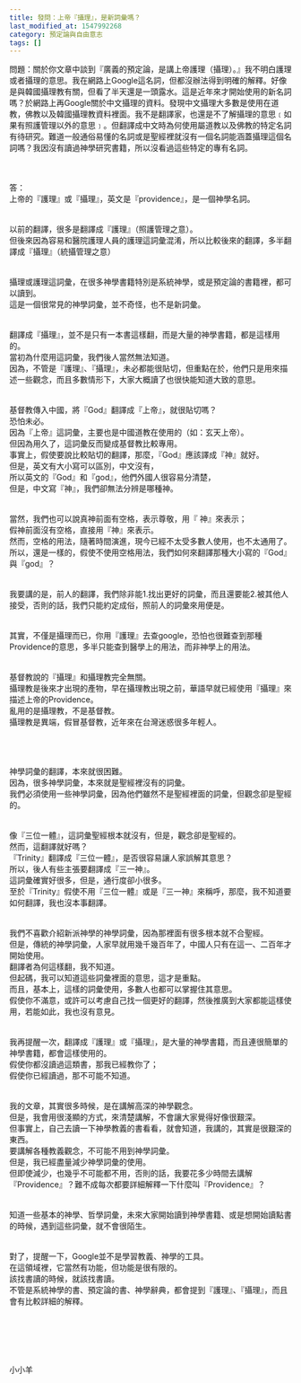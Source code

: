 ```yaml
---
title: 發問：上帝『攝理』，是新詞彙嗎？
last_modified_at: 1547992268
category: 預定論與自由意志
tags: []
---
```


<p>問題：關於你文章中談到『廣義的預定論，是講上帝護理（攝理）。』我不明白護理或者攝理的意思。我在網路上Google這名詞，但都沒辦法得到明確的解釋。好像是與韓國攝理教有關，但看了半天還是一頭露水。這是近年來才開始使用的新名詞嗎？於網路上再Google關於中文攝理的資料。發現中文攝理大多數是使用在道教，佛教以及韓國攝理教資料裡面。我不是翻譯家，也還是不了解攝理的意思﹝如果有照護管理以外的意思﹞。但翻譯成中文時為何使用屬道教以及佛教的特定名詞有待研究。難道一般通俗易懂的名詞或是聖經裡就沒有一個名詞能涵蓋攝理這個名詞嗎？我因沒有讀過神學研究書籍，所以沒看過這些特定的專有名詞。<br/><!--more--><br/><br/><br/>答：<br/>上帝的『護理』或『攝理』，英文是『providence』，是一個神學名詞。<br/> <br/><br/>以前的翻譯，很多是翻譯成『護理』（照護管理之意）。<br/>但後來因為容易和醫院護理人員的護理這詞彙混淆，所以比較後來的翻譯，多半翻譯成『攝理』（統攝管理之意）<br/> <br/> <br/>攝理或護理這詞彙，在很多神學書籍特別是系統神學，或是預定論的書籍裡，都可以讀到。<br/>這是一個很常見的神學詞彙，並不奇怪，也不是新詞彙。<br/> <br/><br/>翻譯成『攝理』，並不是只有一本書這樣翻，而是大量的神學書籍，都是這樣用的。<br/>當初為什麼用這詞彙，我們後人當然無法知道。<br/>因為，不管是『護理』、『攝理』，未必都能很貼切，但重點在於，他們只是用來描述一些觀念，而且多數情形下，大家大概讀了也很快能知道大致的意思。<br/> <br/><br/>基督教傳入中國，將『God』翻譯成『上帝』，就很貼切嗎？<br/>恐怕未必。<br/>因為『上帝』這詞彙，主要也是中國道教在使用的（如：玄天上帝）。<br/>但因為用久了，這詞彙反而變成基督教比較專用。<br/>事實上，假使要說比較貼切的翻譯，那麼，『God』應該譯成『神』就好。<br/>但是，英文有大小寫可以區別，中文沒有，<br/>所以英文的『God』和『god』，他們外國人很容易分清楚，<br/>但是，中文寫『神』，我們卻無法分辨是哪種神。<br/> <br/><br/>當然，我們也可以說真神前面有空格，表示尊敬，用『  神』來表示；<br/>假神前面沒有空格，直接用『神』來表示。<br/>然而，空格的用法，隨著時間演進，現今已經不太受多數人使用，也不太通用了。<br/>所以，還是一樣的，假使不使用空格用法，我們如何來翻譯那種大小寫的『God』與『god』？<br/> <br/><br/>我要講的是，前人的翻譯，我們除非能1.找出更好的詞彙，而且還要能2.被其他人接受，否則的話，我們只能約定成俗，照前人的詞彙來用便是。<br/> <br/><br/>其實，不僅是攝理而已，你用『護理』去查google，恐怕也很難查到那種Providence的意思，多半只能查到醫學上的用法，而非神學上的用法。<br/> <br/><br/>基督教說的『攝理』和攝理教完全無關。<br/>攝理教是後來才出現的產物，早在攝理教出現之前，華語早就已經使用『攝理』來描述上帝的Providence。<br/>亂用的是攝理教，不是基督教。<br/>攝理教是異端，假冒基督教，近年來在台灣迷惑很多年輕人。<br/> <br/><br/><br/><br/>神學詞彙的翻譯，本來就很困難。<br/>因為，很多神學詞彙，本來就是聖經裡沒有的詞彙。<br/>我們必須使用一些神學詞彙，因為他們雖然不是聖經裡面的詞彙，但觀念卻是聖經的。<br/> <br/><br/>像『三位一體』，這詞彙聖經根本就沒有，但是，觀念卻是聖經的。<br/>然而，這翻譯就好嗎？<br/>『Trinity』翻譯成『三位一體』，是否很容易讓人家誤解其意思？<br/>所以，後人有些主張要翻譯成『三一神』。<br/>這詞彙確實好很多，但是，通行度卻小很多。<br/>至於『Trinity』假使不用『三位一體』或是『三一神』來稱呼，那麼，我不知道要如何翻譯，我也沒本事翻譯。<br/> <br/><br/>我們不喜歡介紹新派神學的神學詞彙，因為那裡面有很多根本就不合聖經。<br/>但是，傳統的神學詞彙，人家早就用幾千幾百年了，中國人只有在這一、二百年才開始使用。<br/>翻譯者為何這樣翻，我不知道。<br/>但起碼，我可以知道這些詞彙裡面的意思，這才是重點。<br/>而且，基本上，這樣的詞彙使用，多數人也都可以掌握住其意思。<br/>假使你不滿意，或許可以考慮自己找一個更好的翻譯，然後推廣到大家都能這樣使用，若能如此，我也沒有意見。<br/> <br/><br/>我再提醒一次，翻譯成『護理』或『攝理』，是大量的神學書籍，而且連很簡單的神學書籍，都會這樣使用的。<br/>假使你都沒讀過這類書，那我已經教你了；<br/>假使你已經讀過，那不可能不知道。<br/> <br/><br/>我的文章，其實很多時候，是在講解高深的神學觀念。<br/>但是，我會用很淺顯的方式，來清楚講解，不會讓大家覺得好像很艱深。<br/>但事實上，自己去讀一下神學教義的書看看，就會知道，我講的，其實是很艱深的東西。<br/>要講解各種教義觀念，不可能不用到神學詞彙。<br/>但是，我已經盡量減少神學詞彙的使用。<br/>但即使減少，也幾乎不可能都不用，否則的話，我要花多少時間去講解『Providence』？難不成每次都要詳細解釋一下什麼叫『Providence』？<br/> <br/><br/>知道一些基本的神學、哲學詞彙，未來大家開始讀到神學書籍、或是想開始讀點書的時候，遇到這些詞彙，就不會很陌生。<br/> <br/><br/>對了，提醒一下，Google並不是學習教義、神學的工具。<br/>在這領域裡，它當然有功能，但功能是很有限的。<br/>該找書讀的時候，就該找書讀。<br/>不管是系統神學的書、預定論的書、神學辭典，都會提到『護理』、『攝理』，而且會有比較詳細的解釋。<br/><br/><br/><br/><br/><br/><br/>小小羊<br/><br/><br/><br/><br/><br/></p>